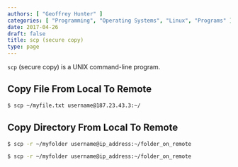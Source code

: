 ```yaml
---
authors: [ "Geoffrey Hunter" ]
categories: [ "Programming", "Operating Systems", "Linux", "Programs" ]
date: 2017-04-26
draft: false
title: scp (secure copy)
type: page
---
```


`scp` (secure copy) is a UNIX command-line program.

## Copy File From Local To Remote

```sh    
$ scp ~/myfile.txt username@187.23.43.3:~/
```

## Copy Directory From Local To Remote

```sh    
$ scp -r ~/myfolder username@ip_address:~/folder_on_remote
```

```sh    
$ scp -r ~/myfolder username@ip_address:~/folder_on_remote
```